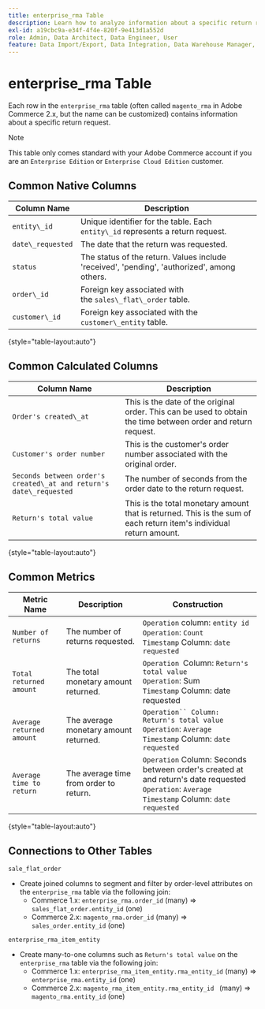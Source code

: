 ```yaml
---
title: enterprise_rma Table
description: Learn how to analyze information about a specific return request.
exl-id: a19cbc9a-e34f-4f4e-820f-9e413d1a552d
role: Admin, Data Architect, Data Engineer, User
feature: Data Import/Export, Data Integration, Data Warehouse Manager, Commerce Tables
---
```

# enterprise_rma Table

Each row in the `enterprise_rma` table (often called `magento_rma` in Adobe Commerce 2.x, but the name can be customized) contains information about a specific return request. 

>[!NOTE]
>
>This table only comes standard with your Adobe Commerce account if you are an `Enterprise Edition` or `Enterprise Cloud Edition` customer.

## Common Native Columns

|**Column Name**|**Description**|
|---|---|
|`entity\_id`|Unique identifier for the table. Each `entity\_id` represents a return request.|
|`date\_requested`|The date that the return was requested.|
|`status`|The status of the return. Values include 'received', 'pending', 'authorized', among others.|
|`order\_id`|Foreign key associated with the `sales\_flat\_order` table.|
|`customer\_id`|Foreign key associated with the `customer\_entity` table.|

{style="table-layout:auto"}

## Common Calculated Columns

|**Column Name**|**Description**|
|---|---|
|`Order's created\_at`|This is the date of the original order. This can be used to obtain the time between order and return request.|
|`Customer's order number`|This is the customer's order number associated with the original order.|
|`Seconds between order's created\_at and return's date\_requested`|The number of seconds from the order date to the return request.|
|`Return's total value`|This is the total monetary amount that is returned. This is the sum of each return item's individual return amount.|

{style="table-layout:auto"}

## Common Metrics

|**Metric Name**|**Description**|**Construction**|
|---|---|---|
|`Number of returns`|The number of returns requested.|`Operation` column: `entity id`<br>`Operation`: `Count`<br>`Timestamp` Column: `date requested`|
|`Total returned amount`|The total monetary amount returned.|`Operation `Column: `Return's total value`<br>`Operation`: Sum<br>`Timestamp` Column: date requested|
|`Average returned amount`|The average monetary amount returned.|`Operation`` Column: Return's total value`<br>`Operation`: `Average`<br>`Timestamp` Column: `date requested`|
|`Average time to return`|The average time from order to return.|`Operation` Column: Seconds between order's created at and return's date requested<br>`Operation`: `Average`<br>`Timestamp` Column: `date requested`|

{style="table-layout:auto"}

## Connections to Other Tables

`sale_flat_order`

* Create joined columns to segment and filter by order-level attributes on the `enterprise_rma` table via the following join:
    * Commerce 1.x: `enterprise_rma.order_id` (many) => `sales_flat_order.entity_id` (one)
    * Commerce 2.x: `magento_rma.order_id` (many) => `sales_order.entity_id` (one)

`enterprise_rma_item_entity`

* Create many-to-one columns such as `Return's total value` on the `enterprise_rma` table via the following join:
    * Commerce 1.x: `enterprise_rma_item_entity.rma_entity_id` (many) => `enterprise_rma.entity_id` (one)
    * Commerce 2.x: `magento_rma_item_entity.rma_entity_id ` (many) => `magento_rma.entity_id` (one)
